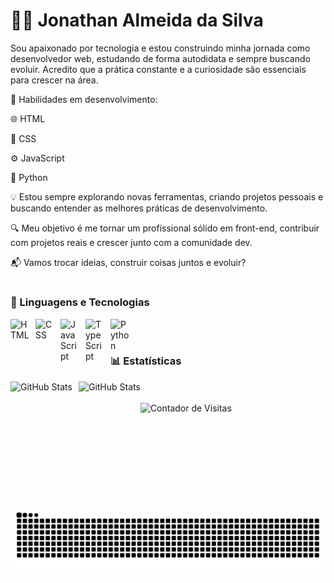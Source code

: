 # 👨‍💻 Jonathan Almeida da Silva #

Sou apaixonado por tecnologia e estou construindo minha jornada como desenvolvedor web, estudando de forma autodidata e sempre buscando evoluir. Acredito que a prática constante e a curiosidade são essenciais para crescer na área.

🚀 Habilidades em desenvolvimento:

🌐 HTML

🎨 CSS

⚙️ JavaScript

🐍 Python


💡 Estou sempre explorando novas ferramentas, criando projetos pessoais e buscando entender as melhores práticas de desenvolvimento.

🔍 Meu objetivo é me tornar um profissional sólido em front-end, contribuir com projetos reais e crescer junto com a comunidade dev.

📬 Vamos trocar ideias, construir coisas juntos e evoluir?

#

### 🤖 Linguagens e Tecnologias  


<img 
    align="left" 
    alt="HTML"
    title="HTML" 
    width="30px" 
    style="padding-right: 10px;" 
    src="https://cdn.jsdelivr.net/gh/devicons/devicon@latest/icons/html5/html5-original.svg" 
/>
<img 
    align="left" 
    alt="CSS" 
    title="CSS"
    width="30px" 
    style="padding-right: 10px;" 
    src="https://cdn.jsdelivr.net/gh/devicons/devicon@latest/icons/css3/css3-original.svg" 
/>
<img 
    align="left" 
    alt="JavaScript" 
    title="JavaScript"
    width="30px" 
    style="padding-right: 10px;" 
    src="https://cdn.jsdelivr.net/gh/devicons/devicon@latest/icons/javascript/javascript-original.svg" 
/>
<img 
    align="left" 
    alt="TypeScript"
    title="TypeScript" 
    width="30px" 
    style="padding-right: 10px;" 
    src="https://cdn.jsdelivr.net/gh/devicons/devicon@latest/icons/typescript/typescript-original.svg" 
/>
<img 
    align="left" 
    alt="Python" 
    title="Python"
    width="30px" 
    style="padding-right: 10px;" 
    src="https://cdn.jsdelivr.net/gh/devicons/devicon@latest/icons/python/python-original.svg" 
/>

<br/>
<br/>

### 📊 Estatísticas

<p>
  <img 
    align="left" 
    alt="GitHub Stats" 
    height="200" 
    style="padding-right: 10px;" 
    src="https://github-readme-stats.vercel.app/api?username=Joonaathan&show_icons=true&theme=tokyonight&include_all_commits=true&locale=pt-br" 
  />

<img 
      align="left" 
      alt="GitHub Stats" 
      height="200" 
      src="https://github-readme-stats.vercel.app/api/top-langs/?username=Joonaathan&theme=tokyonight&layout=compact&custom_title=Tecnologias&langs_count=9" 
  />

 <br><br>![Contador de Visitas](https://visitor-badge.laobi.icu/badge?page_id=Joonaathan.Joonaathan) 
</p>

<picture>
  <source media="(prefers-color-scheme: dark)" srcset="https://raw.githubusercontent.com/Joonaathan/Joonaathan/output/github-contribution-grid-snake-dark.svg">
  <source media="(prefers-color-scheme: light)" srcset="https://raw.githubusercontent.com/Joonaathan/Joonaathan/output/github-contribution-grid-snake.svg">
  <img alt="github contribution grid snake animation" src="https://raw.githubusercontent.com/Joonaathan/Joonaathan/output/github-contribution-grid-snake.svg">
</picture>





